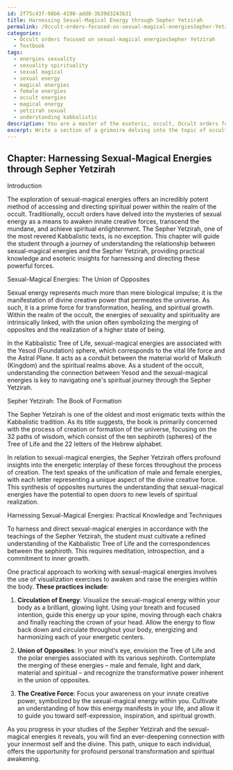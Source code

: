 ```yaml
---
id: 2f75c43f-98b6-4198-add8-3b39d3243b31
title: Harnessing Sexual-Magical Energy through Sepher Yetzirah
permalink: /Occult-orders-focused-on-sexual-magical-energiesSepher-Yetzirah/Harnessing-Sexual-Magical-Energy-through-Sepher-Yetzirah/
categories:
  - Occult orders focused on sexual-magical energiesSepher Yetzirah
  - Textbook
tags:
  - energies sexuality
  - sexuality spirituality
  - sexual magical
  - sexual energy
  - magical energies
  - female energies
  - occult energies
  - magical energy
  - yetzirah sexual
  - understanding kabbalistic
description: You are a master of the esoteric, occult, Occult orders focused on sexual-magical energiesSepher Yetzirah and education, you have written many textbooks on the subject in ways that provide students with rich and deep understanding of the subject. You are being asked to write textbook-like sections on a topic and you do it with full context, explainability, and reliability in accuracy to the true facts of the topic at hand, in a textbook style that a student would easily be able to learn from, in a rich, engaging, and contextual way. Always include relevant context (such as formulas and history), related concepts, and in a way that someone can gain deep insights from.
excerpt: Write a section of a grimoire delving into the topic of occult orders focused on sexual-magical energies, particularly concentrating on the Sepher Yetzirah. Provide rich details, practical knowledge, and esoteric insights that a student could study to gain a deep understanding of this specific aspect within the realm of the occult.
---
```

## Chapter: Harnessing Sexual-Magical Energies through Sepher Yetzirah

Introduction

The exploration of sexual-magical energies offers an incredibly potent method of accessing and directing spiritual power within the realm of the occult. Traditionally, occult orders have delved into the mysteries of sexual energy as a means to awaken innate creative forces, transcend the mundane, and achieve spiritual enlightenment. The Sepher Yetzirah, one of the most revered Kabbalistic texts, is no exception. This chapter will guide the student through a journey of understanding the relationship between sexual-magical energies and the Sepher Yetzirah, providing practical knowledge and esoteric insights for harnessing and directing these powerful forces.

Sexual-Magical Energies: The Union of Opposites

Sexual energy represents much more than mere biological impulse; it is the manifestation of divine creative power that permeates the universe. As such, it is a prime force for transformation, healing, and spiritual growth. Within the realm of the occult, the energies of sexuality and spirituality are intrinsically linked, with the union often symbolizing the merging of opposites and the realization of a higher state of being.

In the Kabbalistic Tree of Life, sexual-magical energies are associated with the Yesod (Foundation) sphere, which corresponds to the vital life force and the Astral Plane. It acts as a conduit between the material world of Malkuth (Kingdom) and the spiritual realms above. As a student of the occult, understanding the connection between Yesod and the sexual-magical energies is key to navigating one's spiritual journey through the Sepher Yetzirah.

Sepher Yetzirah: The Book of Formation

The Sepher Yetzirah is one of the oldest and most enigmatic texts within the Kabbalistic tradition. As its title suggests, the book is primarily concerned with the process of creation or formation of the universe, focusing on the 32 paths of wisdom, which consist of the ten sephiroth (spheres) of the Tree of Life and the 22 letters of the Hebrew alphabet.

In relation to sexual-magical energies, the Sepher Yetzirah offers profound insights into the energetic interplay of these forces throughout the process of creation. The text speaks of the unification of male and female energies, with each letter representing a unique aspect of the divine creative force. This synthesis of opposites nurtures the understanding that sexual-magical energies have the potential to open doors to new levels of spiritual realization.

Harnessing Sexual-Magical Energies: Practical Knowledge and Techniques

To harness and direct sexual-magical energies in accordance with the teachings of the Sepher Yetzirah, the student must cultivate a refined understanding of the Kabbalistic Tree of Life and the correspondences between the sephiroth. This requires meditation, introspection, and a commitment to inner growth.

One practical approach to working with sexual-magical energies involves the use of visualization exercises to awaken and raise the energies within the body. **These practices include**:

1. ****Circulation of Energy****: Visualize the sexual-magical energy within your body as a brilliant, glowing light. Using your breath and focused intention, guide this energy up your spine, moving through each chakra and finally reaching the crown of your head. Allow the energy to flow back down and circulate throughout your body, energizing and harmonizing each of your energetic centers.

2. ****Union of Opposites****: In your mind's eye, envision the Tree of Life and the polar energies associated with its various sephiroth. Contemplate the merging of these energies – male and female, light and dark, material and spiritual – and recognize the transformative power inherent in the union of opposites.

3. ****The Creative Force****: Focus your awareness on your innate creative power, symbolized by the sexual-magical energy within you. Cultivate an understanding of how this energy manifests in your life, and allow it to guide you toward self-expression, inspiration, and spiritual growth.

As you progress in your studies of the Sepher Yetzirah and the sexual-magical energies it reveals, you will find an ever-deepening connection with your innermost self and the divine. This path, unique to each individual, offers the opportunity for profound personal transformation and spiritual awakening.
